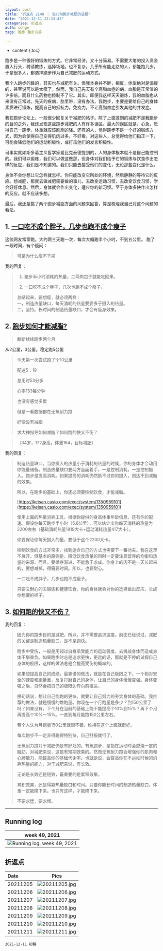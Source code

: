 ```yaml
---
layout: post
title: "折返点 2149 ｜ 说几句跑步减肥的话题"
date: "2021-12-11 22:33:43"
categories: 折返点
auth: conge
tags: 跑步 跑步问答

---
```

* content
{:toc}

跑步是一种很好的锻炼的方式。它非常经济，又十分简易。不需要大笔的投入资金置入行头，聘请教练，选择场地。也不复杂，几乎所有能走路的人，都能跑几步。于是很多人，都选择跑步作为自己减肥的运动方式。

我个人跑步的目的，其实也与减肥有关。但我本身并不胖，相反，体型绝对是偏瘦的，甚至说可以是太瘦了。然而，我自己先天有个高脂血症的病，血脂是正常值的许多倍，而且什么药物也控制不了它。其实，即便我这样天天锻炼，我的血脂也从来没有正常过。先天的疾病，胎里带，没有办法。我跑步，主要是要给自己的身体素质进行锻炼，提高自己的抵抗力，免疫力，不让高脂血症引发其他的并发症。

我在跑步论坛上，一般很少回复关于减肥的帖子。除了上面提到的减肥不是我跑步的目的之外，我还发现这些跑步减肥的人有许多误区。最大的误区就是，心急，觉得自己一跑步，体重就应该刷刷的降。还有的人，觉得跑步不是一个好的锻炼方式，因为会使得自己变得肌肉过多，不好看。对这些人，总觉得给他们指正一下，可能会降低他们的运动积极性，或打击他们的发言积极性。

可事实就如斯多葛主义哲学家爱比克泰德提到的，人的身体根本就不是自己能控制的。我们可以锻炼，我们可以做这做那，但身体对我们给予它的锻炼与饮食作出怎样的反应，我们是不知道的。我们只能去接受他们的变化，无论那些变化是什么。

身体不会你想让它怎样就怎样。你只能改变它所处的环境，然后静静的等待它的反应。想减肥，那就去做减肥需要做的事儿，去改变运动习惯，去改变饮食习惯，学会好好休息。然后，身体就会作出变化，适应你的新习惯。至于身体多快作出怎样的反应，就不应该多想。

最后，我还是挑了两个跑步减脂方面的问题来回答，算是梳理我自己对这个问题的看法。




## 1. [一口吃不成个胖子，几步也跑不成个瘦子 ](https://douc.cc/0WIDdc)

这位网友常常跑，大约两三天跑一次，每次大概跑半个小时，不到五公里。 跑了一段时间，有个疑问：

> 可是为什么瘦不下来

我的回复：

> 1. 跑步半小时消耗的热量，二两肉包子就能吃回来。
>
> 2. 一口吃不成个胖子，几次也跑不成个瘦子。
>
> 总结起来，要想瘦，就必须两样：  
> 一，制造热量缺口，每天消耗的热量要要多于摄入的热量。  
> 二，坚持。长时间的制造热量缺口，才会有瘦身效果。  

## 2. [跑步如何才能减脂?](https://douc.cc/0SSCsI)

> 断断续续跑步两个月
>
从2公里，3公里，稳定跑5公里
>
> 今天第一次尝试跑了个10公里
>
> 配速5：19
>
> 总用时53分多
>
> 心率153每分钟
>
> 也没有感觉多累
>
> 但是一看数据都在无氧耐力跑
>
> 好像没有减脂
>
> 求大神指导如何减脂？如何跑的快又不伤？

> （34岁，172身高，体重164，目标减肥）


我的回复：

> 制造热量缺口。当你摄入的热量小于消耗的热量的时候，你的身体才会动用你能量储备。制造热量缺口要两方面面着手，一是控制消耗，一是控制摄入。跑步是提高消耗。如果提高的消耗仍然抵不过你的摄入，则达不到减脂的效果。
>
> 所以，在跑步的基础上，你还必须要控制饮食，才能减脂。
>
> [https://keisan.casio.com/exec/system/1350959101](https://keisan.casio.com/exec/system/1350959101)
>
> 使用上面的热量消耗工具，根据你提供的身高体重年龄信息，还有你的配速。假设你每天跑步半小时（5.6公里），可以估计出你每天消耗的热量为2200左右（基础消耗热量1819大卡+运动消耗热量417大卡）。
>
> 你要保证你每天摄入的量，要低于这个2200大卡。
>
> 控制饮食的方式非常多，找到适合自己的方式也需要下一番功夫。我在这里不展开。但基本的原则是，降低饮食热量的同时一定要注意营养的均衡和热量的来源。而且，要循序渐进，不能急于求成。你身上的肉不是一天长起来的，要想减掉，得需要时间。所以，也要耐心。
>
> 一口吃不成胖子，几步也跑不成瘦子。
>
> 只要又耐心的去锻炼和健康饮食，你的身体就会对你的选择做出反应，长成你想要的样子。

## 3. [如何跑的快又不伤？ ](https://douc.cc/29LwTA)

>

我的回复：

> 因为你的跑步目的是减肥，所以，并不需要追求速度。前面已经说过，减肥的关键是制造热量缺口，是不是跑快。
>
> 跑步中受伤，一般是用超过自身承受能力的运动强度，去挑战身体而造成身体不堪重负。如果跑步时总是追求更快，更远的话，那就是不停的试探自己身体的极限，这样的做法总是会提高受伤的概率的。
>
> 如果想提高自己的成绩，最靠谱的做法，就是在自己极限之下，一个相对安全的速度和跑量重，反复打磨自己的身体，让自己的身体慢慢变强。身体变强之后，自然会把自己的极限边界向前推进。
>
> 换句话说，想让自己能跑的更快，就要让自己努力的夯实身体的基础。我推荐的做法，就是慢慢的堆跑量。你现在一个月跑量是多少？到150公里了吗？如果没有，下个月在当前的基础上能不能提高个10%到15%？再下个月再提高个10%～15%。一直到每月能跑150公里左右。
>
> 我个人认为月跑量150公里就很不错，维持在这个上面就挺好。
>
> 每次跑步不一定非得跑得特别快，自己舒服就行了。
>
> 无氧耐力跑对于减肥仍是有好处的。有氧跑步，是指在运动时会燃烧一定的脂肪，对减肥来说，这是有短期效果的。然而无氧耐力跑会增强你的肌肉和心肺能力，能提高你的基础代谢率。也就是说，会提高你在不运动时候的消耗热量的能力，对于减肥来说，有长效。
>
> 无论是长效还是短效，最重要的是累积效果。
>
> 累积效果，还是得靠热量缺口和时间。只要你能长时间的制造热量缺口，体重一定能降下来。也只有这样，才能降下来。
>
> 不要求猛，要求恒。

----

## Running log

|week 49, 2021|
|:----:|
|![Running log, week 49, 2021](/assets/images/折返点/2021_wk49.png)|

## 折返点

|Date|Pics|
|:----|:----:|
|20211205|![20211205.jpg](/assets/images/折返点/20211205.jpg)  |
|20211206|![20211206.jpg](/assets/images/折返点/20211206.jpg)  |
|20211207|![20211207.jpg](/assets/images/折返点/20211207.jpg)  |
|20211208|![20211208.jpg](/assets/images/折返点/20211208.jpg)  |
|20211209|![20211209.jpg](/assets/images/折返点/20211209.jpg)  |
|20211210|![20211210.jpg](/assets/images/折返点/20211210.jpg)  |
|20211211|![20211211.jpg](/assets/images/折返点/20211211.jpg)  |


```
2021-12-11 初稿
```
